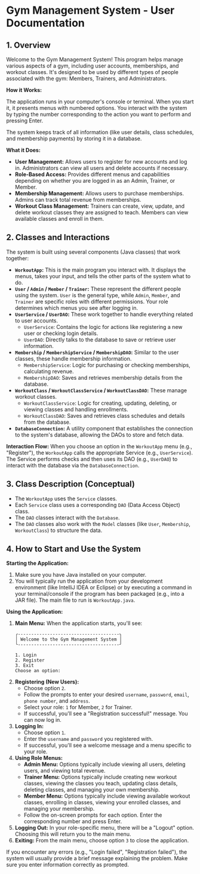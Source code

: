 # Gym Management System - User Documentation

## 1. Overview

Welcome to the Gym Management System! This program helps manage various aspects of a gym, including user accounts, memberships, and workout classes. It's designed to be used by different types of people associated with the gym: Members, Trainers, and Administrators.

**How it Works:**

The application runs in your computer's console or terminal. When you start it, it presents menus with numbered options. You interact with the system by typing the number corresponding to the action you want to perform and pressing Enter.

The system keeps track of all information (like user details, class schedules, and membership payments) by storing it in a database.

**What it Does:**

*   **User Management:** Allows users to register for new accounts and log in. Administrators can view all users and delete accounts if necessary.
*   **Role-Based Access:** Provides different menus and capabilities depending on whether you are logged in as an Admin, Trainer, or Member.
*   **Membership Management:** Allows users to purchase memberships. Admins can track total revenue from memberships.
*   **Workout Class Management:** Trainers can create, view, update, and delete workout classes they are assigned to teach. Members can view available classes and enroll in them.

## 2. Classes and Interactions

The system is built using several components (Java classes) that work together:

*   **`WorkoutApp`:** This is the main program you interact with. It displays the menus, takes your input, and tells the other parts of the system what to do.
*   **`User` / `Admin` / `Member` / `Trainer`:** These represent the different people using the system. `User` is the general type, while `Admin`, `Member`, and `Trainer` are specific roles with different permissions. Your role determines which menus you see after logging in.
*   **`UserService` / `UserDAO`:** These work together to handle everything related to user accounts.
    *   `UserService`: Contains the logic for actions like registering a new user or checking login details.
    *   `UserDAO`: Directly talks to the database to save or retrieve user information.
*   **`Membership` / `MembershipService` / `MembershipDAO`:** Similar to the user classes, these handle membership information.
    *   `MembershipService`: Logic for purchasing or checking memberships, calculating revenue.
    *   `MembershipDAO`: Saves and retrieves membership details from the database.
*   **`WorkoutClass` / `WorkoutClassService` / `WorkoutClassDAO`:** These manage workout classes.
    *   `WorkoutClassService`: Logic for creating, updating, deleting, or viewing classes and handling enrollments.
    *   `WorkoutClassDAO`: Saves and retrieves class schedules and details from the database.
*   **`DatabaseConnection`:** A utility component that establishes the connection to the system's database, allowing the DAOs to store and fetch data.

**Interaction Flow:** When you choose an option in the `WorkoutApp` menu (e.g., "Register"), the `WorkoutApp` calls the appropriate Service (e.g., `UserService`). The Service performs checks and then uses its DAO (e.g., `UserDAO`) to interact with the database via the `DatabaseConnection`.

## 3. Class Description (Conceptual)

*   The `WorkoutApp` uses the `Service` classes.
*   Each `Service` class uses a corresponding `DAO` (Data Access Object) class.
*   The `DAO` classes interact with the `Database`.
*   The `DAO` classes also work with the `Model` classes (like `User`, `Membership`, `WorkoutClass`) to structure the data.

## 4. How to Start and Use the System

**Starting the Application:**

1.  Make sure you have Java installed on your computer.
2.  You will typically run the application from your development environment (like IntelliJ IDEA or Eclipse) or by executing a command in your terminal/console if the program has been packaged (e.g., into a JAR file). The main file to run is `WorkoutApp.java`.

**Using the Application:**

1.  **Main Menu:** When the application starts, you'll see:
    ```
    ╭--------------------------------------╮
    │ Welcome to the Gym Management System │
    ╰--------------------------------------╯

    1. Login
    2. Register
    3. Exit
    Choose an option:
    ```
2.  **Registering (New Users):**
    *   Choose option `2`.
    *   Follow the prompts to enter your desired `username`, `password`, `email`, `phone number`, and `address`.
    *   Select your role: `1` for Member, `2` for Trainer.
    *   If successful, you'll see a "Registration successful!" message. You can now log in.
3.  **Logging In:**
    *   Choose option `1`.
    *   Enter the `username` and `password` you registered with.
    *   If successful, you'll see a welcome message and a menu specific to your role.
4.  **Using Role Menus:**
    *   **Admin Menu:** Options typically include viewing all users, deleting users, and viewing total revenue.
    *   **Trainer Menu:** Options typically include creating new workout classes, viewing the classes you teach, updating class details, deleting classes, and managing your own membership.
    *   **Member Menu:** Options typically include viewing available workout classes, enrolling in classes, viewing your enrolled classes, and managing your membership.
    *   Follow the on-screen prompts for each option. Enter the corresponding number and press Enter.
5.  **Logging Out:** In your role-specific menu, there will be a "Logout" option. Choosing this will return you to the main menu.
6.  **Exiting:** From the main menu, choose option `3` to close the application.

If you encounter any errors (e.g., "Login failed", "Registration failed"), the system will usually provide a brief message explaining the problem. Make sure you enter information correctly as prompted.
